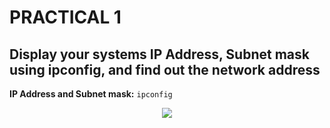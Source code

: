 # PRACTICAL 1
## Display your systems IP Address, Subnet mask using ipconfig, and find out the network address  
**IP Address and Subnet mask:** `ipconfig`
<p align="center">
<img src="https://user-images.githubusercontent.com/68191677/193319113-9698f05a-1b13-4304-8385-7cbeef8c7ffc.png"  />
</p>
